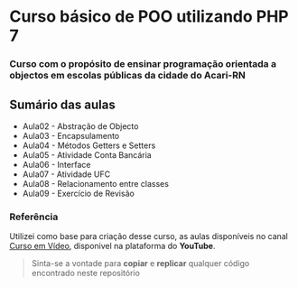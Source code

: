 # Curso básico de POO utilizando PHP 7

### Curso com o propósito de ensinar programação orientada a objectos em escolas públicas da cidade do Acari-RN

## Sumário das aulas

+ Aula02 - Abstração de Objecto
+ Aula03 - Encapsulamento
+ Aula04 - Métodos Getters e Setters
+ Aula05 - Atividade Conta Bancária
+ Aula06 - Interface
+ Aula07 - Atividade UFC
+ Aula08 - Relacionamento entre classes
+ Aula09 - Exercício de Revisão

### Referência
Utilizei como base para criação desse curso, as aulas disponíveis no canal [Curso em Vídeo](https://www.youtube.com/user/cursosemvideo), disponivel na plataforma do **YouTube**.

> Sinta-se a vontade para **copiar** e **replicar** qualquer código encontrado neste repositório